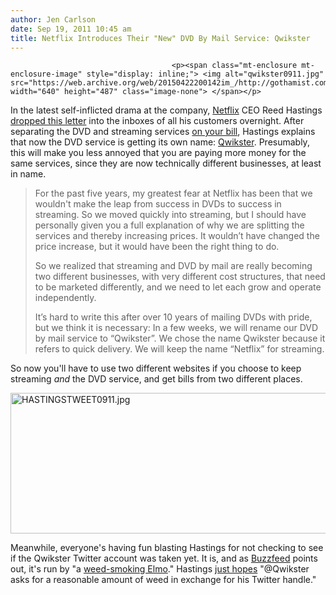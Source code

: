 ```yaml
---
author: Jen Carlson
date: Sep 19, 2011 10:45 am
title: Netflix Introduces Their "New" DVD By Mail Service: Qwikster
---
```


	
										<p><span class="mt-enclosure mt-enclosure-image" style="display: inline;"> <img alt="qwikster0911.jpg" src="https://web.archive.org/web/20150422200142im_/http://gothamist.com/attachments/arts_jen/qwikster0911.jpg" width="640" height="487" class="image-none"> </span></p>

<p>In the latest self-inflicted drama at the company, <a href="https://web.archive.org/web/20150422200142/http://gothamist.com/tags/netflix">Netflix</a> CEO Reed Hastings <a href="https://web.archive.org/web/20150422200142/http://blog.netflix.com/2011/09/explanation-and-some-reflections.html?lnktrk=EMP&amp;g=ADF693BC6588D3B1280EC6A585EF95DE0AC0315E&amp;lkid=netflixBlog">dropped this letter</a> into the inboxes of all his customers overnight. After separating the DVD and streaming services <a href="https://web.archive.org/web/20150422200142/http://gothamist.com/2011/09/15/netflix_finally_feeling_the_burn_fr.php">on your bill</a>, Hastings explains that now the DVD service is getting its own name: <a href="https://web.archive.org/web/20150422200142/http://qwikster.com/">Qwikster</a>. Presumably, this will make you less annoyed that you are paying more money for the same services, since they are now technically different businesses, at least in name.</p>

<blockquote>For the past five years, my greatest fear at Netflix has been that we wouldn&apos;t make the leap from success in DVDs to success in streaming. So we moved quickly into streaming, but I should have personally given you a full explanation of why we are splitting the services and thereby increasing prices. It wouldn&#x2019;t have changed the price increase, but it would have been the right thing to do.

<p>So we realized that streaming and DVD by mail are really becoming two different businesses, with very different cost structures, that need to be marketed differently, and we need to let each grow and operate independently.</p>

<p>It&#x2019;s hard to write this after over 10 years of mailing DVDs with pride, but we think it is necessary: In a few weeks, we will rename our DVD by mail service to &#x201C;Qwikster&#x201D;. We chose the name Qwikster because it refers to quick delivery. We will keep the name &#x201C;Netflix&#x201D; for streaming.</p></blockquote><p></p>

<p>So now you&apos;ll have to use two different websites if you choose to keep streaming <em>and</em> the DVD service, and get bills from two different places.</p>

<p><span class="mt-enclosure mt-enclosure-image" style="display: inline;"> <img alt="HASTINGSTWEET0911.jpg" src="https://web.archive.org/web/20150422200142im_/http://gothamist.com/attachments/arts_jen/HASTINGSTWEET0911.jpg" width="640" height="225" class="image-none"> </span></p>

<p>Meanwhile, everyone&apos;s having fun blasting Hastings for not checking to see if the Qwikster Twitter account was taken yet. It is, and as <a href="https://web.archive.org/web/20150422200142/http://twitter.com/#!/BuzzFeed/status/115788162495811584">Buzzfeed</a> points out, it&apos;s run by &quot;a <a href="https://web.archive.org/web/20150422200142/http://twitter.com/#!/Qwikster">weed-smoking Elmo</a>.&quot; Hastings <a href="https://web.archive.org/web/20150422200142/http://twitter.com/#!/CEOReedHastings/status/115682573811851264">just hopes</a> &quot;@Qwikster asks for a reasonable amount of weed in exchange for his Twitter handle.&quot;</p>					
										
									
				